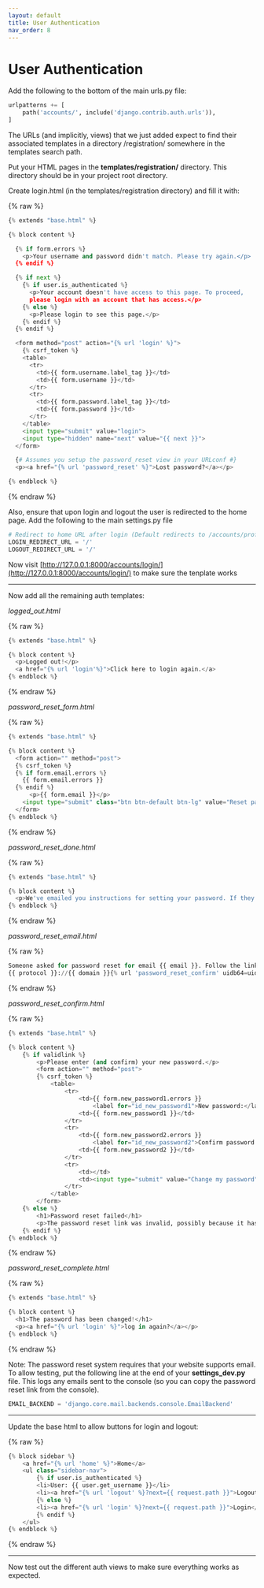 ```yaml
---
layout: default
title: User Authentication
nav_order: 8
---
```


# User Authentication

Add the following to the bottom of the main urls.py file:

``` python
urlpatterns += [
    path('accounts/', include('django.contrib.auth.urls')),
]
```

The URLs (and implicitly, views) that we just added expect to find their associated templates in a directory /registration/ somewhere in the templates search path.

Put your HTML pages in the __templates/registration/__ directory. This directory should be in your project root directory.

Create login.html (in the templates/registration directory) and fill it with:

{% raw %}
```python
{% extends "base.html" %}

{% block content %}

  {% if form.errors %}
    <p>Your username and password didn't match. Please try again.</p>
  {% endif %}

  {% if next %}
    {% if user.is_authenticated %}
      <p>Your account doesn't have access to this page. To proceed,
      please login with an account that has access.</p>
    {% else %}
      <p>Please login to see this page.</p>
    {% endif %}
  {% endif %}

  <form method="post" action="{% url 'login' %}">
    {% csrf_token %}
    <table>
      <tr>
        <td>{{ form.username.label_tag }}</td>
        <td>{{ form.username }}</td>
      </tr>
      <tr>
        <td>{{ form.password.label_tag }}</td>
        <td>{{ form.password }}</td>
      </tr>
    </table>
    <input type="submit" value="login">
    <input type="hidden" name="next" value="{{ next }}">
  </form>

  {# Assumes you setup the password_reset view in your URLconf #}
  <p><a href="{% url 'password_reset' %}">Lost password?</a></p>

{% endblock %}

```
{% endraw %}

Also, ensure that upon login and logout the user is redirected to the home page. Add the following to the main settings.py file

```python
# Redirect to home URL after login (Default redirects to /accounts/profile/)
LOGIN_REDIRECT_URL = '/'
LOGOUT_REDIRECT_URL = '/'
```

Now visit [http://127.0.0.1:8000/accounts/login/](http://127.0.0.1:8000/accounts/login/) to make sure the tenplate works

---

Now add all the remaining auth templates:

_logged_out.html_

{% raw %}
```python
{% extends "base.html" %}

{% block content %}
  <p>Logged out!</p>
  <a href="{% url 'login'%}">Click here to login again.</a>
{% endblock %}
```
{% endraw %}

_password_reset_form.html_

{% raw %}
```python
{% extends "base.html" %}

{% block content %}
  <form action="" method="post">
  {% csrf_token %}
  {% if form.email.errors %}
    {{ form.email.errors }}
  {% endif %}
      <p>{{ form.email }}</p>
    <input type="submit" class="btn btn-default btn-lg" value="Reset password">
  </form>
{% endblock %}
```
{% endraw %}

_password_reset_done.html_

{% raw %}
```python
{% extends "base.html" %}

{% block content %}
  <p>We've emailed you instructions for setting your password. If they haven't arrived in a few minutes, check your spam folder.</p>
{% endblock %}
```
{% endraw %}

_password_reset_email.html_

{% raw %}
```python
Someone asked for password reset for email {{ email }}. Follow the link below:
{{ protocol }}://{{ domain }}{% url 'password_reset_confirm' uidb64=uid token=token %}
```
{% endraw %}

_password_reset_confirm.html_

{% raw %}
```python
{% extends "base.html" %}

{% block content %}
    {% if validlink %}
        <p>Please enter (and confirm) your new password.</p>
        <form action="" method="post">
        {% csrf_token %}
            <table>
                <tr>
                    <td>{{ form.new_password1.errors }}
                        <label for="id_new_password1">New password:</label></td>
                    <td>{{ form.new_password1 }}</td>
                </tr>
                <tr>
                    <td>{{ form.new_password2.errors }}
                        <label for="id_new_password2">Confirm password:</label></td>
                    <td>{{ form.new_password2 }}</td>
                </tr>
                <tr>
                    <td></td>
                    <td><input type="submit" value="Change my password"></td>
                </tr>
            </table>
        </form>
    {% else %}
        <h1>Password reset failed</h1>
        <p>The password reset link was invalid, possibly because it has already been used. Please request a new password reset.</p>
    {% endif %}
{% endblock %}
```
{% endraw %}

_password_reset_complete.html_

{% raw %}
```python
{% extends "base.html" %}

{% block content %}
  <h1>The password has been changed!</h1>
  <p><a href="{% url 'login' %}">log in again?</a></p>
{% endblock %}
```
{% endraw %}

Note: The password reset system requires that your website supports email. To allow testing, put the following line at the end of your __settings_dev.py__ file. This logs any emails sent to the console (so you can copy the password reset link from the console).

```python
EMAIL_BACKEND = 'django.core.mail.backends.console.EmailBackend'
```

---

Update the base html to allow buttons for login and logout:

{% raw %}
```python
{% block sidebar %}
    <a href="{% url 'home' %}">Home</a>
    <ul class="sidebar-nav">
        {% if user.is_authenticated %}
        <li>User: {{ user.get_username }}</li>
        <li><a href="{% url 'logout' %}?next={{ request.path }}">Logout</a></li>
        {% else %}
        <li><a href="{% url 'login' %}?next={{ request.path }}">Login</a></li>
        {% endif %}
    </ul>
{% endblock %}
```
{% endraw %}

---

Now test out the different auth views to make sure everything works as expected.
